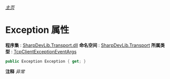 ###### [主页](./Index.md "主页")
# Exception 属性
**程序集** : [SharpDevLib.Transport.dll](./SharpDevLib.Transport.assembly.md "SharpDevLib.Transport.dll")
**命名空间** : [SharpDevLib.Transport](./SharpDevLib.Transport.namespace.md "SharpDevLib.Transport")
**所属类型** : [TcpClientExceptionEventArgs](./SharpDevLib.Transport.TcpClientExceptionEventArgs.md "TcpClientExceptionEventArgs")
``` csharp
public Exception Exception { get; }
```
**注释**
*异常*

